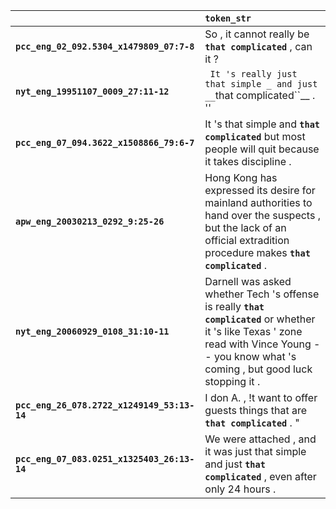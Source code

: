 |                                             | `token_str`                                                                                                                                                                                    |
|:--------------------------------------------|:-----------------------------------------------------------------------------------------------------------------------------------------------------------------------------------------------|
| **`pcc_eng_02_092.5304_x1479809_07:7-8`**   | So , it cannot really be __``that complicated``__ , can it ?                                                                                                                                   |
| **`nyt_eng_19951107_0009_27:11-12`**        | `` It 's really just that simple _ and just __``that complicated``__ . ''                                                                                                                      |
| **`pcc_eng_07_094.3622_x1508866_79:6-7`**   | It 's that simple and __``that complicated``__ but most people will quit because it takes discipline .                                                                                         |
| **`apw_eng_20030213_0292_9:25-26`**         | Hong Kong has expressed its desire for mainland authorities to hand over the suspects , but the lack of an official extradition procedure makes __``that complicated``__ .                     |
| **`nyt_eng_20060929_0108_31:10-11`**        | Darnell was asked whether Tech 's offense is really __``that complicated``__ or whether it 's like Texas ' zone read with Vince Young -- you know what 's coming , but good luck stopping it . |
| **`pcc_eng_26_078.2722_x1249149_53:13-14`** | I don A. , !t want to offer guests things that are __``that complicated``__ . "                                                                                                                |
| **`pcc_eng_07_083.0251_x1325403_26:13-14`** | We were attached , and it was just that simple and just __``that complicated``__ , even after only 24 hours .                                                                                  |